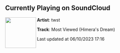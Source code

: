## Currently Playing on SoundCloud

[<img align="left" width="100" src="https://i1.sndcdn.com/artworks-uQexsk1iVKSV-0-t500x500.png">](https://soundcloud.com/twstwstwst/most-viewed-himeras-dream)

**Artist**: twst 

**Track**: Most Viewed (Himera's Dream)

Last updated at 06/10/2023 17:16
